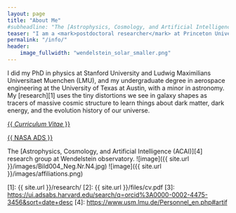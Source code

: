 ```yaml
---
layout: page
title: "About Me"
#subheadline: "The [Astrophysics, Cosmology, and Artificial Intelligence (ACAI)][4] research group at Wendelstein observatory."
teaser: "I am a <mark>postdoctoral researcher</mark> at Princeton University, studying the <mark>large-scale structure of the universe</mark> with imaging and spectroscopic surveys."
permalink: "/info/"
header:
    image_fullwidth: "wendelstein_solar_smaller.png"
---
```


I did my PhD in physics at Stanford University and Ludwig Maximilians Universitaet Muenchen (LMU), and my undergraduate degree in aerospace engineering at the University of Texas at Austin, with a minor in astronomy. My [research][1] uses the tiny distortions we see in galaxy shapes as tracers of massive cosmic structure to learn things about dark matter, dark energy, and the evolution history of our universe.

<a class="button left r15 large radius" href="{{[2]}}">{{ *Curriculum Vitae* }}</a>

<a class="button left r15 large radius" href="{{[3]}}">{{ NASA ADS }}</a>

The [Astrophysics, Cosmology, and Artificial Intelligence (ACAI)][4] research group at Wendelstein observatory.
![image]({{ site.url }}/images/Bild004_Neg.Nr.N4.jpg)
![image]({{ site.url }}/images/affiliations.png)

 [1]: {{ site.url }}/research/
 [2]: {{ site.url }}/files/cv.pdf
 [3]: https://ui.adsabs.harvard.edu/search/q=orcid%3A0000-0002-4475-3456&sort=date+desc
 [4]: https://www.usm.lmu.de/Personnel_en.php#artif
